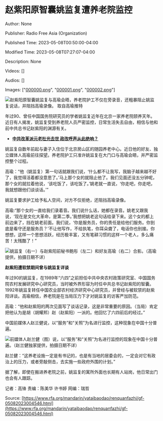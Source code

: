 # 赵紫阳原智囊姚监复遭养老院监控

Author: None

Publisher: Radio Free Asia (Organization)

Published Time: 2023-05-08T00:50:00-04:00

Modified Time: 2023-05-08T07:27:07-04:00

Description: None

Videos: []

Audios: []

Images: ["[000000.png](000000.png)", "[000001.png](000001.png)", "[000002.png](000002.png)"]

<!--METADATA-->

![](../Images/2023-05-08T00-50-00-04-00/000000.png)赵紫阳原智囊姚监复与高瑜会晤，养老院护工不仅在旁录音，还粗暴阻止姚监复说话，并阻挡高瑜录像。 [](https://www.rfa.org/mandarin/yataibaodao/renquanfazhi/gf-05082023004546.html/@@images/image)取自高瑜推特

年过90、曾任中国国务院研究员的学者姚监复近年在北京一家养老院颐养天年。近日有人揭发，姚监复受到养老院人员严密监控，日常生活失去自由，相信与他和前中共总书记赵紫阳的渊源有关。

* [ **中共改革派元老杜光去世 政改呼声从此绝响？** ](https://www.rfa.org/mandarin/yataibaodao/renquanfazhi/al-03152023092959.html)

姚监复自数年前起与妻子入住位于北京房山区的随园养老中心。近日他的好友、独立媒体人高瑜前往探望。养老院护工只准许姚监复在大门口与高瑜会晤，并严密监控整个过程。

高瑜：“他（姚监复）第一句话就跟我们说，‘什么都不让我写，我脑子越来越不好了，我觉得活着都没意思了。’马上那个女的就阻止他了。我们见面还没五分钟呢，那个女的就拉着他说，‘该吃饭了，该吃饭了。’姚老就一直说，‘你走吧，你走吧，我就想跟他们谈谈话。’”

姚监复要求护工给予私人空间，对方不仅拒绝，还阻挡高瑜录像。

高瑜:“那个女的一直给我们录着音。我们说什么话，她都在录音。姚老又跟我说，‘现在是文化大革命，是第二季。’我想把姚老这句话给录下来。这个女的都上前边来了，挡在姚老前面。我们说，‘你是服务员，你的责任是给他们服务。你到底是看守还是服务员？’不让他写作，不给执笔，你耳朵聋了，电话你也别接。你想想，这样一个思想活跃，经历极丰富，又有笔耕习惯的这样一个老人，多么痛苦！太残酷了！”

![](../Images/2023-05-08T00-50-00-04-00/000001.png)姚监复（右一）与赵紫阳前秘书鲍彤（左二）和好友高瑜（右二）合影。（高瑜提供，拍摄日期不详）  [](https://www.rfa.org/mandarin/yataibaodao/renquanfazhi/gf-05082023004546.html/m0508gf-1.jpg)

**赵紫阳遭软禁期间曾与姚监复详谈**

年过90的姚监复，在1989年“六四”之前担任中共中央农村政策研究室、中国国务院农村发展研究中心研究员，当时被外界形容为时任中共总书记赵紫阳的智囊。1992年姚监复转任中国农业部农村经济研究中心研究员，并曾经与被软禁的赵紫阳详谈。高瑜相信，养老院是在当局压力下才对姚监复的访客严加防范。

高瑜：“他和赵紫阳的两次见面写了谈话记录，这是非常重要的原因。（当局）肯定把他认为是胡（胡耀邦）赵（赵紫阳）一派的。他回忆了六四前后的经过。”

中国前媒体人赵兰健说，以“服务”和“关照”为名进行监控，这种现象在中国十分普遍。

![](../Images/2023-05-08T00-50-00-04-00/000002.png)前媒体人赵兰健（图）说，以“服务”和“关照”为名进行监控的现象在中国十分普遍。（赵兰健独家提供，拍摄日期不详）  [](https://www.rfa.org/mandarin/yataibaodao/renquanfazhi/gf-05082023004546.html/m0508gf-2.jpg)

赵兰健：“这养老设施一定是有书记的，也是有当地的居委会的，一定会对它有政治上的压力，或者旁敲侧击，去实施一些政府外围的计划。”

据了解，即使在搬进养老院之前，姚监复的寓所外面也长期有人站岗，他日常出门也会有人跟踪。

记者：高锋 责编：陈美华 许书婷 网编：瑞哲

Source: [https://www.rfa.org/mandarin/yataibaodao/renquanfazhi/gf-05082023004546.html](https://www.rfa.org/mandarin/yataibaodao/renquanfazhi/gf-05082023004546.html)